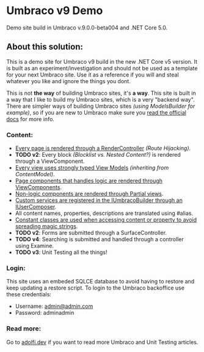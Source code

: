 # Umbraco v9 Demo
Demo site build in Umbraco v.9.0.0-beta004 and .NET Core 5.0.

## About this solution:
This is a demo site for Umbraco v9 build in the new .NET Core v5 version. 
It is built as an experiment/investigation and should not be used as a template for your next Umbraco site.
Use it as a reference if you will and steal whatever you like and ignore the things you dont.

This is not **the way** of building Umbraco sites, it's **a way**. 
This site is built in a way that I like to build my Umbraco sites, which is a very "backend way". 
There are simpler ways of building Umbraco sites *(using ModelsBuilder for example)*, so if you are new to Umbraco make sure you [read the official docs](https://our.umbraco.com/documentation/) for more info.

### Content:
- [Every page is rendered through a RenderController](UmbracoNineDemoSite.Core/Features/Home/HomeController.cs) *(Route Hijacking)*.
- **TODO v2**: Every block *(Blocklist vs. Nested Content?)* is rendered through a ViewComponent.
- [Every view uses strongly typed View Models](UmbracoNineDemoSite.Web/Views/Home.cshtml) *(inheriting from ContentModel)*.
- [Page components that handles logic are rendered through ViewComponents](UmbracoNineDemoSite.Core/Features/Shared/Components/Header/HeaderViewComponent.cs).
- [Non-logic components are rendered through Partial views](UmbracoNineDemoSite.Web/Views/Partials/_SectionHeader.cshtml).
- [Custom services are registered in the IUmbracoBuilder through an IUserComposer](UmbracoNineDemoSite.Core/Features/Shared/Settings/SiteSettingsComposer.cs).
- All content names, properties, descriptions are translated using #alias.
- [Constant classes are used when accessing content or property to avoid spreading magic strings](UmbracoNineDemoSite.Core/Features/Shared/Constants/PropertyAlias.cs).
- **TODO v2**: Forms are submitted through a SurfaceController.
- **TODO v4**: Searching is submitted and handled through a controller using Examine.
- **TODO v3**: Unit Testing all the things!

### Login:
This site uses an embeded SQLCE database to avoid having to restore and keep updating a restore script.
To login to the Umbraco backoffice use these credentials:
- Username: admin@admin.com
- Password: adminadmin

### Read more:
Go to [adolfi.dev](https://adolfi.dev) if you want to read more Umbraco and Unit Testing articles.

